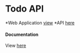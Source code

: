 # Todo API
*Web Application [view](https://restfulltodo.herokuapp.com)
*API [here](https://restfulltodo.herokuapp.com/api/todos)
#### Documentation
View [here](https://documenter.getpostman.com/view/3147174/Rzn9uMVE)